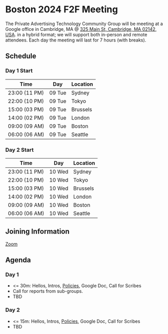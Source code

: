 # Boston 2024 F2F Meeting

The Private Advertising Technology Community Group will be meeting at a Google
office in Cambridge, MA @ [325 Main St, Cambridge, MA 02142, USA](https://www.google.com/maps/place/3+Cambridge+Center,+325+Main+St,+Cambridge,+MA+02142,+USA/@42.3627425,-71.0892198,17z/data=!4m6!3m5!1s0x89e370af44628cff:0xcfd09c24768fd222!8m2!3d42.3627386!4d-71.0866395!16s%2Fg%2F1_lx8f46?entry=ttu). in a hybrid format; we will support both in-person
and remote attendees. Each day the meeting will last for 7 hours (with breaks).

## Schedule

### Day 1 Start

| Time          | Day    | Location      |
| ------------- | ------ | ------------- |
| 23:00 (11 PM) | 09 Tue | Sydney        |
| 22:00 (10 PM) | 09 Tue | Tokyo         |
| 15:00 (03 PM) | 09 Tue | Brussels      |
| 14:00 (02 PM) | 09 Tue | London        |
| 09:00 (09 AM) | 09 Tue | Boston        |
| 06:00 (06 AM) | 09 Tue | Seattle       |

### Day 2 Start

| Time          | Day    | Location      |
| ------------- | ------ | ------------- |
| 23:00 (11 PM) | 10 Wed | Sydney        |
| 22:00 (10 PM) | 10 Wed | Tokyo         |
| 15:00 (03 PM) | 10 Wed | Brussels      |
| 14:00 (02 PM) | 10 Wed | London        |
| 09:00 (09 AM) | 10 Wed | Boston        |
| 06:00 (06 AM) | 10 Wed | Seattle       |

## Joining Information

[Zoom](https://w3c.zoom.us/j/82659868398?pwd=R2wyMlVzVGcwcmZJb1BpZmdDc2crUT09)

## Agenda

### Day 1

- <= 30m: Hellos, Intros, [Policies](https://github.com/patcg/meetings/blob/main/W3C%20Read%20All%20About%20It!.pdf), Google Doc, Call for Scribes
- Call for reports from sub-groups. 
- TBD

### Day 2

- <= 15m: Hellos, Intros, [Policies](https://github.com/patcg/meetings/blob/main/W3C%20Read%20All%20About%20It!.pdf), Google Doc, Call for Scribes
- TBD
